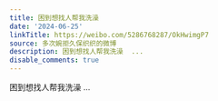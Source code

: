 ```yaml
---
title: 困到想找人帮我洗澡
date: '2024-06-25'
linkTitle: https://weibo.com/5286768287/OkHwimgP7
source: 多次婉拒久保织织的微博
description: 困到想找人帮我洗澡  ...
disable_comments: true
---
```

困到想找人帮我洗澡  ...